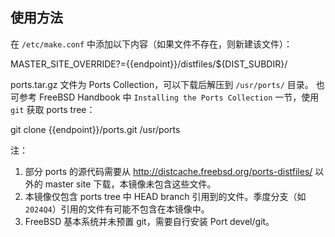 ## 使用方法

在 `/etc/make.conf` 中添加以下内容（如果文件不存在，则新建该文件）：

<tmpl z-path="/etc/make.conf" z-append>
MASTER_SITE_OVERRIDE?={{endpoint}}/distfiles/${DIST_SUBDIR}/
</tmpl>

ports.tar.gz 文件为 Ports Collection，可以下载后解压到 `/usr/ports/` 目录。
也可参考 FreeBSD Handbook 中 `Installing the Ports Collection` 一节，使用 `git` 获取 ports tree：

<tmpl z-lang="bash">
git clone {{endpoint}}/ports.git /usr/ports
</tmpl>

注：
  1. 部分 ports 的源代码需要从 http://distcache.freebsd.org/ports-distfiles/ 以外的 master site 下载，本镜像未包含这些文件。
  2. 本镜像仅包含 ports tree 中 HEAD branch 引用到的文件。季度分支（如 `2024Q4`）引用的文件有可能不包含在本镜像中。
  3. FreeBSD 基本系统并未预置 git，需要自行安装 Port devel/git。
